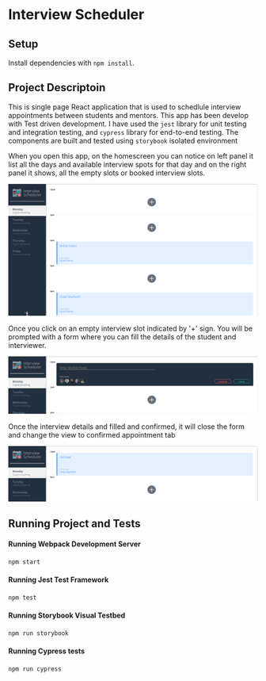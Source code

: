 # Interview Scheduler

## Setup

Install dependencies with `npm install`.



## Project Descriptoin

This is single page React application that is used to schedlule interview appointments between students and mentors. This app has been develop with Test driven development. I have used the `jest`  library for unit testing and integration testing, and `cypress` library for end-to-end testing. The components are built and tested using `storybook` isolated environment

When you open this app, on the homescreen you can notice on left panel it list all the days and available interview spots for that day and on the right panel it shows, all the empty slots or booked interview slots.

!["home screen](./docs/1.png)

Once you click on an empty interview slot indicated by '+' sign. You will be prompted with a form where you can fill the details of the student and interviewer.

!["interview-form"](./docs/2.png)

Once the interview details and filled and confirmed, it will close the form and change the view to confirmed appointment tab

!["confirmed-appointment"](./docs/3.png)

## Running Project and Tests

#### Running Webpack Development Server

```sh
npm start
```

#### Running Jest Test Framework

```sh
npm test
```

#### Running Storybook Visual Testbed

```sh
npm run storybook
```
#### Running Cypress tests

```sh
npm run cypress
```

